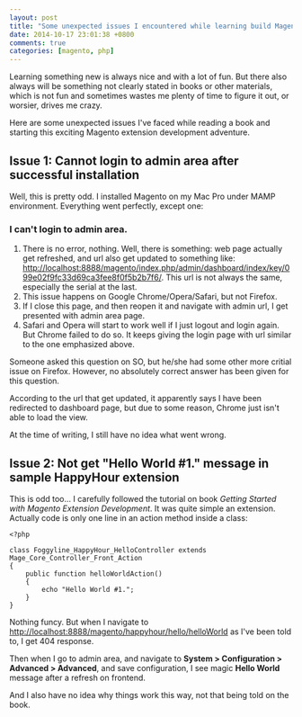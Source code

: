 ```yaml
---
layout: post
title: "Some unexpected issues I encountered while learning build Magento extensions"
date: 2014-10-17 23:01:38 +0800
comments: true
categories: [magento, php]
---
```


Learning something new is always nice and with a lot of fun. But there also always will be something not clearly stated in books or other materials, which is not fun and sometimes wastes me plenty of time to figure it out, or worsier, drives me crazy. 

Here are some unexpected issues I've faced while reading a book and starting this exciting Magento extension development adventure.

## Issue 1: Cannot login to admin area after successful installation

Well, this is pretty odd. I installed Magento on my Mac Pro under MAMP environment. Everything went perfectly, except one: 

### I can't login to admin area. 

1. There is no error, nothing. Well, there is something: web page actually get refreshed, and url also get updated to something like: [http://localhost:8888/magento/index.php/admin/dashboard/index/key/099e02f9fc33d69ca3fee8f0f5b2b7f6/](http://localhost:8888/magento/index.php/admin/dashboard/index/key/099e02f9fc33d69ca3fee8f0f5b2b7f6/). This url is not always the same, especially the serial at the last. 
2. This issue happens on Google Chrome/Opera/Safari, but not Firefox.
3. If I close this page, and then reopen it and navigate with admin url, I get presented with admin area page. 
4. Safari and Opera will start to work well if I just logout and login again. But Chrome failed to do so. It keeps giving the login page with url similar to the one emphasized above. 

Someone asked this question on SO, but he/she had some other more critial issue on Firefox. However, no absolutely correct answer has been given for this question. 

According to the url that get updated, it apparently says I have been redirected to dashboard page, but due to some reason, Chrome just isn't able to load the view. 

At the time of writing, I still have no idea what went wrong. 

## Issue 2: Not get "Hello World #1." message in sample HappyHour extension

This is odd too... I carefully followed the tutorial on book *Getting Started with Magento Extension Development*. It was quite simple an extension. Actually code is only one line in an action method inside a class: 

    <?php 

    class Foggyline_HappyHour_HelloController extends Mage_Core_Controller_Front_Action
    {
        public function helloWorldAction()
        {
            echo "Hello World #1.";
        }
    }
    
Nothing funcy. But when I navigate to [http://localhost:8888/magento/happyhour/hello/helloWorld](http://localhost:8888/magento/happyhour/hello/helloWorld) as I've been told to, I get 404 response. 

Then when I go to admin area, and navigate to **System > Configuration > Advanced > Advanced**, and save configuration, I see magic **Hello World** message after a refresh on frontend. 

And I also have no idea why things work this way, not that being told on the book.